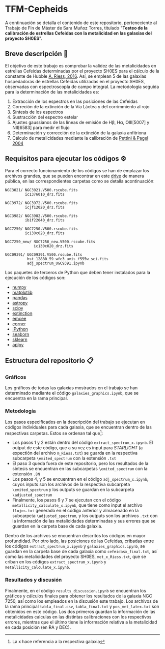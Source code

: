 # TFM-Cepheids

A continuación se detalla el contenido de este repositorio, perteneciente al Trabajo de Fin de Máster de Sara Muñoz Torres, titulado "**Testeo de la calibración de estrellas Cefeidas con la metalicidad en las galaxias del proyecto SH0ES**".


## Breve descripción 📖

El objetivo de este trabajo es comprobar la validez de las metalicidades en estrellas Cefeidas determinadas por el proyecto SH0ES para el cálculo de la constante de Hubble [A. Riess, 2016](https://iopscience.iop.org/article/10.3847/0004-637X/826/1/56). Así, se emplean 5 de las galaxias hospedadoras de estrellas Cefeidas utilizadas en el proyecto SH0ES, observadas con espectroscopía de campo integral. La metodología seguida para la determinación de las metalicidades es:

 1. Extracción de los espectros en las posiciones de las Cefeidas
 2. Correción de la extinción de la Vía Láctea y del corrimmiento al rojo
 3. Síntesis de los espectros
 4. Sustracción del espectro estelar
 5. Ajustes gaussianos de las líneas de emisión de Hβ, Hα, OIII[5007] y NII[6583] para medir el flujo
 6. Determinación y corrección de la extinción de la galaxia anfitriona
 7. Cálculo de metalicidades mediante la calibración de [Pettini & Pagel 2004](https://academic.oup.com/mnras/article/348/3/L59/1280428)



## Requisitos para ejecutar los códigos ⚙️

Para el correcto funcionamiento de los códigos se han de emplazar los archivos grandes, que se pueden encontrar en este [drive](https://drive.google.com/drive/u/5/folders/1AHKIRPcjnqzH8-04cx5OZ3LoRAEzcBXj) de manera pública, en las correspondientes carpetas como se detalla acontinuación:

```
NGC3021/ NGC3021.V500.rscube.fits
         ic1376010_drz.fits

NGC3972/ NGC3972.V500.rscube.fits
         icjf12020_drz.fits
         
NGC3982/ NGC3982.V500.rscube.fits
         ib1f22040_drz.fits
         
NGC7250/ NGC7250.V500.rscube.fits
         ic130c020_drz.fits
         
NGC7250_new/ NGC7250_new.V500.rscube.fits
             ic130c020_drz.fits
             
UGC09391/ UGC09391.V500.rscube.fits
          hst_12880_59_wfc3_uvis_f555w_sci.fits
          adj_spectrum_UGC9391.ipynb
```          

Los paquetes de terceros de Python que deben tener instalados para la ejecución de los códigos son:

- [numpy](https://numpy.org/)
- [matplotlib](https://matplotlib.org/)
- [pandas](https://pandas.pydata.org/)
- [astropy](https://www.astropy.org/)
- [scipy](https://scipy.org/)
- [extinction](https://extinction.readthedocs.io/en/latest/)
- [emcee](https://emcee.readthedocs.io/en/stable/)
- [corner](https://corner.readthedocs.io/en/latest/)
- [IPython](https://ipython.org/)
- [seaborn](https://seaborn.pydata.org/)
- [sklearn](https://scikit-learn.org/stable/)
- [aplpy](https://aplpy.readthedocs.io/en/stable/)




## Estructura del repositorio 📋  

### Gráficos

Los gráficos de todas las galaxias mostrados en el trabajo se han determinado mediante el código `galaxies_graphics.ipynb`, que se encuentra en la rama principal. 


### Metodología

Los pasos especificados en la descripción del trabajo se ejecutan en códigos individuales para cada galaxia, que se encuentran dentro de las respectivas carpetas. Estos se ordenan tal que[^1]:

- Los pasos 1 y 2 están dentro del código `extract_spectrum_x.ipynb`. El output de este código, que a su vez es input para *STARLIGHT* (a expectión del archivo `m_Riess.txt`) se guarda en la respectiva subcarpeta `\emited_spectrum` con la extensión `.txt`
- El paso 3 queda fuera de este repositorio, pero los resultados de la síntesis se encuentran en las subcarpetas `\emited_spectrum` con la extensión `.BN`
- Los pasos 4, y 5 se encuentran en el código `adj_spectrum_x.ipynb`, cuyos inputs son los archivos de la respectiva subcarpeta `\emited_spectrum` y los outputs se guardan en la subcarpeta `\adjusted_spectrum`
- Finalmente, los pasos 6 y 7 se ejecutan con el código `metallicity_calculate_x.ipynb`, que tiene como input el archivo `flujos.txt` generado en el código anterior y almacenado en la subcarpeta `\adjusted_spectrum`, y los outputs son los archivos `.txt` con la información de las metalicidades determinadas y sus errores que se guardan en la carpeta base de cada galaxia.

Dentro de los archivos se encuentran descritos los códigos en mayor profundidad. Por otro lado, las posiciones de las Cefeidas, cribadas entre los códigos `extract_spectrum_x.ipynb` y  `galaxies_graphics.ipynb`, se guardan en la carpeta base de cada galaxia como `cefeidasx_final.txt`, así como las metalicidades del proyecto SH0ES, `met_x_Riess.txt`, que se criban en los códigos `extract_spectrum_x.ipynb` y `metallicity_calculate_x.ipynb`.


### Resultados y discusión

Finalmente, en el código `results_discussion.ipynb` se encuentran los gráficos y cálculos finales para obtener los resultados de la galaxia NGC 7250, así como los empleados en la discusión este trabajo. Los archivos de la rama principal `tabla_final.csv`, `tabla_final.txt` y `pos_met_latex.txt` son obtenidos en este código. Los dos primeros guardan la información de las metalicidades calculas en las distintas calibraciones con los respectivos errores, mientras que el último tiene la información relativa a la metalicidad en cada posición (en RA y DEC).


[^1]: La x hace referencia a la respectiva galaxia
